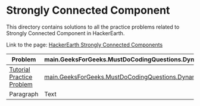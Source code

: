 # Strongly Connected Component

This directory contains solutions to all the practice problems related to Strongly Connected Component in HackerEarth.

Link to the page: [HackerEarth Strongly Connected Components](https://www.hackerearth.com/practice/algorithms/graphs/strongly-connected-components/tutorial/)

| Problem      | main.GeeksForGeeks.MustDoCodingQuestions.DynamicProgramming.Easy.CountWaysToReachNthStair.Solution |
| ----------- | ----------- |
| [Tutorial Practice Problem](https://www.hackerearth.com/practice/algorithms/graphs/strongly-connected-components/tutorial/)      | [main.GeeksForGeeks.MustDoCodingQuestions.DynamicProgramming.Easy.CountWaysToReachNthStair.Solution](https://github.com/subhakundu/ds-algo-prep/blob/79cc030ece777087fd92ff0509b6f8018b13302d/src/main/HackerEarth/StronglyConnectedComponents/StronglyConnectedComponentPraticeProblem.java)       |
| Paragraph   | Text        |